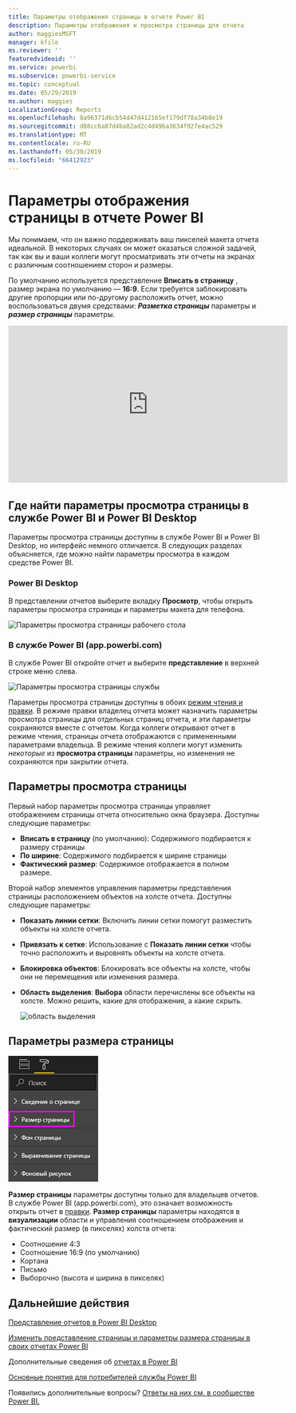 ```yaml
---
title: Параметры отображения страницы в отчете Power BI
description: Параметры отображения и просмотра страницы для отчета
author: maggiesMSFT
manager: kfile
ms.reviewer: ''
featuredvideoid: ''
ms.service: powerbi
ms.subservice: powerbi-service
ms.topic: conceptual
ms.date: 05/29/2019
ms.author: maggies
LocalizationGroup: Reports
ms.openlocfilehash: 8a96371d6cb54d47d412165ef179df78a34b8e19
ms.sourcegitcommit: d88cc6a87d4ba82ad2c4d496a3634f927e4ac529
ms.translationtype: MT
ms.contentlocale: ru-RU
ms.lasthandoff: 05/30/2019
ms.locfileid: "66412923"
---
```

# <a name="page-display-settings-in-a-power-bi-report"></a>Параметры отображения страницы в отчете Power BI
Мы понимаем, что он важно поддерживать ваш пикселей макета отчета идеальной. В некоторых случаях он может оказаться сложной задачей, так как вы и ваши коллеги могут просматривать эти отчеты на экранах с различным соотношением сторон и размеры. 

По умолчанию используется представление **Вписать в страницу** , размер экрана по умолчанию — **16:9**. Если требуется заблокировать другие пропорции или по-другому расположить отчет, можно воспользоваться двумя средствами: ***Разметка страницы*** параметры и ***размер страницы*** параметры.


<iframe width="560" height="315" src="https://www.youtube.com/embed/5tg-OXzxe2g" frameborder="0" allowfullscreen></iframe>


## <a name="where-to-find-page-view-settings-in-the-power-bi-service-and-power-bi-desktop"></a>Где найти параметры просмотра страницы в службе Power BI и Power BI Desktop
Параметры просмотра страницы доступны в службе Power BI и Power BI Desktop, но интерфейс немного отличается. В следующих разделах объясняется, где можно найти параметры просмотра в каждом средстве Power BI.

### <a name="in-power-bi-desktop"></a>Power BI Desktop
В представлении отчетов выберите вкладку **Просмотр**, чтобы открыть параметры просмотра страницы и параметры макета для телефона.

  ![Параметры просмотра страницы рабочего стола](media/power-bi-report-display-settings/power-bi-desktop-view-settings.png)

### <a name="in-the-power-bi-service-apppowerbicom"></a>В службе Power BI (app.powerbi.com)
В службе Power BI откройте отчет и выберите **представление** в верхней строке меню слева.

![Параметры просмотра страницы службы](media/power-bi-report-display-settings/power-bi-change-page-view.png)

Параметры просмотра страницы доступны в обоих [режим чтения и правки](consumer/end-user-reading-view.md). В режиме правки владелец отчета может назначить параметры просмотра страницы для отдельных страниц отчета, и эти параметры сохраняются вместе с отчетом. Когда коллеги открывают отчет в режиме чтения, страницы отчета отображаются с примененными параметрами владельца. В режиме чтения коллеги могут изменить *некоторые* из **просмотра страницы** параметры, но изменения не сохраняются при закрытии отчета.

## <a name="page-view-settings"></a>Параметры просмотра страницы
Первый набор параметры просмотра страницы управляет отображением страницы отчета относительно окна браузера. Доступны следующие параметры:

* **Вписать в страницу** (по умолчанию): Содержимого подбирается к размеру страницы
* **По ширине**: Содержимого подбирается к ширине страницы
* **Фактический размер**: Содержимое отображается в полном размере.

Второй набор элементов управления параметры представления страницы расположением объектов на холсте отчета. Доступны следующие параметры:

* **Показать линии сетки**: Включить линии сетки помогут разместить объекты на холсте отчета.
* **Привязать к сетке**: Использование с **Показать линии сетки** чтобы точно расположить и выровнять объекты на холсте отчета. 
* **Блокировка объектов**: Блокировать все объекты на холсте, чтобы они не перемещения или изменения размера.
* **Область выделения**: **Выбора** области перечислены все объекты на холсте. Можно решить, какие для отображения, а какие скрыть.

    ![область выделения](media/power-bi-report-display-settings/power-bi-selection-pane.png)



## <a name="page-size-settings"></a>Параметры размера страницы
![изменить параметры размера страницы](media/power-bi-report-display-settings/power-bi-page-size.png)

**Размер страницы** параметры доступны только для владельцев отчетов. В службе Power BI (app.powerbi.com), это означает возможность открыть отчет в [правки](consumer/end-user-reading-view.md). **Размер страницы** параметры находятся в **визуализации** области и управления соотношением отображения и фактический размер (в пикселях) холста отчета:   

* Соотношение 4:3
* Соотношение 16:9 (по умолчанию)
* Кортана
* Письмо
* Выборочно (высота и ширина в пикселях)

## <a name="next-steps"></a>Дальнейшие действия
[Представление отчетов в Power BI Desktop](desktop-report-view.md)

[Изменить представление страницы и параметры размера страницы в своих отчетах Power BI](consumer/end-user-report-view.md)

Дополнительные сведения об [отчетах в Power BI](consumer/end-user-reports.md)

[Основные понятия для потребителей службы Power BI](consumer/end-user-basic-concepts.md)

Появились дополнительные вопросы? [Ответы на них см. в сообществе Power BI.](http://community.powerbi.com/)

